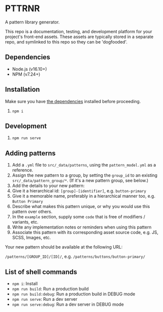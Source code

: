 # PTTRNR

A pattern library generator.

This repo is a documentation, testing, and development platform for your project's front-end assets. These assets are typically stored in a separate repo, and symlinked to this repo so they can be 'dogfooded'.

## Dependencies

- Node.js (v16.10+)
- NPM (v7.24+)

## Installation

Make sure you have [the dependencies](#Dependencies) installed before proceeding. 

1. `npm i`

## Development

1. `npm run serve`

## Adding patterns

1. Add a `.yml` file to `src/_data/patterns`, using the `pattern_model.yml` as a reference.
1. Assign the new pattern to a group, by setting the `group_id` to an existing `src/_data/pattern_group/*`. (If it's a new pattern group, see below.)
1. Add the details to your new pattern:
  1. Give it a hierarchical id: `[group]-[identifier]`, e.g. `button-primary`
  1. Give it a memorable name, preferably in a hierarchical manner too, e.g. `Button Primary`
  1. Describe what makes this pattern unique, or why you would use this pattern over others.
  1. In the `example` section, supply some `code` that is free of modifiers / variants, etc.
  1. Write any implementation notes or reminders when using this pattern
  1. Associate this pattern with its corresponding asset source code, e.g. JS, SCSS, Images, etc.

Your new pattern should be available at the following URL:

`/patterns/[GROUP_ID]/[ID]/`, e.g. `/patterns/buttons/button-primary/`

## List of shell commands

- `npm i`: Install
- `npm run build`: Run a production build
- `npm run build:debug`: Run a production build in DEBUG mode
- `npm run serve`: Run a dev server
- `npm run serve:debug`: Run a dev server in DEBUG mode
